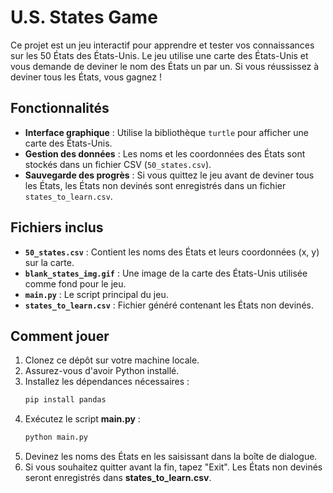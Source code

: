 # U.S. States Game

Ce projet est un jeu interactif pour apprendre et tester vos connaissances sur les 50 États des États-Unis. Le jeu utilise une carte des États-Unis et vous demande de deviner le nom des États un par un. Si vous réussissez à deviner tous les États, vous gagnez !

## Fonctionnalités

- **Interface graphique** : Utilise la bibliothèque `turtle` pour afficher une carte des États-Unis.
- **Gestion des données** : Les noms et les coordonnées des États sont stockés dans un fichier CSV (`50_states.csv`).
- **Sauvegarde des progrès** : Si vous quittez le jeu avant de deviner tous les États, les États non devinés sont enregistrés dans un fichier `states_to_learn.csv`.

## Fichiers inclus

- **`50_states.csv`** : Contient les noms des États et leurs coordonnées (x, y) sur la carte.
- **`blank_states_img.gif`** : Une image de la carte des États-Unis utilisée comme fond pour le jeu.
- **`main.py`** : Le script principal du jeu.
- **`states_to_learn.csv`** : Fichier généré contenant les États non devinés.

## Comment jouer

1. Clonez ce dépôt sur votre machine locale.
2. Assurez-vous d'avoir Python installé.
3. Installez les dépendances nécessaires :
   ```bash
   pip install pandas
   ```
4. Exécutez le script **main.py** :
    ```bash
    python main.py 
   ```
5. Devinez les noms des États en les saisissant dans la boîte de dialogue.
6. Si vous souhaitez quitter avant la fin, tapez "Exit". Les États non devinés seront enregistrés dans **states_to_learn.csv**.